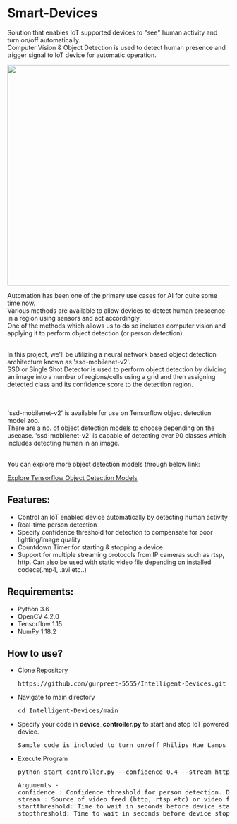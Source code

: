 # Smart-Devices
Solution that enables IoT supported devices to "see" human activity and turn on/off automatically. <br>Computer Vision &amp; Object Detection is used to detect human presence and trigger signal to IoT device for automatic operation.

<img src="output/output.gif" width="1100" height="500" />

<br>

Automation has been one of the primary use cases for AI for quite some time now.<br>
Various methods are available to allow devices to detect human prescence in a region using sensors and act accordingly.<br>
One of the methods which allows us to do so includes computer vision and applying it to perform object detection (or person detection).

<br>
In this project, we'll be utilizing a neural network based object detection architecture known as 'ssd-mobilenet-v2'.<br>
SSD or Single Shot Detector is used to perform object detection by dividing an image into a number of regions/cells using a grid and then assigning detected class and its confidence score to the detection region. 

<br> <br>
'ssd-mobilenet-v2' is available for use on Tensorflow object detection model zoo.<br>
There are a no. of object detection models to choose depending on the usecase. 'ssd-mobilenet-v2' is capable of detecting over 90 classes which includes detecting human in an image. 

<br>You can explore more object detection models through below link:

<a href="https://github.com/tensorflow/models/tree/master/research/object_detection">Explore Tensorflow Object Detection Models</a>

<h2>Features:</h2>
<ul>
  <li>Control an IoT enabled device automatically by detecting human activity</li>
  <li>Real-time person detection</li>
  <li>Specify confidence threshold for detection to compensate for poor lighting/image quality</li>
  <li>Countdown Timer for starting & stopping a device</li>
  <li>Support for multiple streaming protocols from IP cameras such as rtsp, http. Can also be used with static video file depending on installed codecs(.mp4, .avi etc..)</li>
</ul>  

<h2>Requirements:</h2>
<ul>
  <li>Python 3.6</li>
  <li>OpenCV 4.2.0</li>
  <li>Tensorflow 1.15</li>
  <li>NumPy 1.18.2</li>  
</ul>

<h2>How to use?</h2>
<ul>
  <li>Clone Repository</li>
  <pre>https://github.com/gurpreet-5555/Intelligent-Devices.git</pre>  </ul>
<ul>  <li>Navigate to main directory</li>
  <pre>cd Intelligent-Devices/main</pre> </ul>
<ul><li>Specify your code in <b>device_controller.py</b> to start and stop IoT powered device.</li>
<pre>Sample code is included to turn on/off Philips Hue Lamps</pre></ul>
<ul><li>Execute Program</li>
<pre>python start_controller.py --confidence 0.4 --stream http://192.168.1.43:8080/video --startthreshold 10 --stopthreshold 60</pre>
<pre>Arguments -
confidence : Confidence threshold for person detection. Default value is 0.2 (Optional)
stream : Source of video feed (http, rtsp etc) or video file. (Required)
startthreshold: Time to wait in seconds before device starts once human activity is detected. Default value is 5 seconds. (Optional)
stopthreshold: Time to wait in seconds before device stops once no human activity is detected in video stream. Default value is 30 seconds. (Optional)
</pre></ul>


 
  
